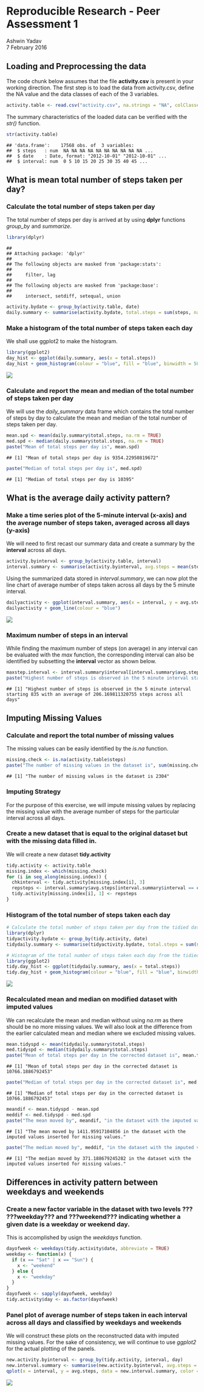 # Reproducible Research - Peer Assessment 1
Ashwin Yadav  
7 February 2016  

## Loading and Preprocessing the data

The code chunk below assumes that the file **activity.csv** is present in your working direction. The first step is to load the data from activity.csv, define the NA value and the data classes of each of the 3 variables.



```r
activity.table <- read.csv("activity.csv", na.strings = "NA", colClasses = c("numeric", "Date", "numeric"))
```
  

The summary characteristics of the loaded data can be verified with the *str()* function.


```r
str(activity.table)
```

```
## 'data.frame':	17568 obs. of  3 variables:
##  $ steps   : num  NA NA NA NA NA NA NA NA NA NA ...
##  $ date    : Date, format: "2012-10-01" "2012-10-01" ...
##  $ interval: num  0 5 10 15 20 25 30 35 40 45 ...
```
  
  
## What is mean total number of steps taken per day?
  
### Calculate the total number of steps taken per day
  
The total number of steps per day is arrived at by using **dplyr** functions *group_by* and *summarize*.


```r
library(dplyr)
```

```
## 
## Attaching package: 'dplyr'
## 
## The following objects are masked from 'package:stats':
## 
##     filter, lag
## 
## The following objects are masked from 'package:base':
## 
##     intersect, setdiff, setequal, union
```

```r
activity.bydate <- group_by(activity.table, date)
daily.summary <- summarise(activity.bydate, total.steps = sum(steps, na.rm = TRUE))
```
  
### Make a histogram of the total number of steps taken each day
  
We shall use ggplot2 to make the histogram. 
  

```r
library(ggplot2)
day_hist <- ggplot(daily.summary, aes(x = total.steps))
day_hist + geom_histogram(colour = "blue", fill = "blue", binwidth = 500) + xlab("Total Steps per Day") + ylab("Number of Days")
```

![](PA1_template_files/figure-html/steps_per_day_histogram-1.png) 
  
### Calculate and report the mean and median of the total number of steps taken per day
  
We will use the *daily_summary* data frame which contains the total number of steps by day to calculate the mean and median of the total number of steps taken per day.
  

```r
mean.spd <- mean(daily.summary$total.steps, na.rm = TRUE)
med.spd <- median(daily.summary$total.steps, na.rm = TRUE)
paste("Mean of total steps per day is", mean.spd)
```

```
## [1] "Mean of total steps per day is 9354.22950819672"
```

```r
paste("Median of total steps per day is", med.spd)
```

```
## [1] "Median of total steps per day is 10395"
```
  
  
## What is the average daily activity pattern?
  
### Make a time series plot of the 5-minute interval (x-axis) and the average number of steps taken, averaged across all days (y-axis)
  
We will need to first recast our summary data and create a summary by the **interval** across all days.


```r
activity.byinterval <- group_by(activity.table, interval)
interval.summary <- summarise(activity.byinterval, avg.steps = mean(steps, na.rm = TRUE))
```
  
Using the summarized data stored in *interval.summary*, we can now plot the line chart of average number of steps taken across all days by the 5 minute interval. 
  

```r
dailyactivity <- ggplot(interval.summary, aes(x = interval, y = avg.steps))
dailyactivity + geom_line(colour = "blue")
```

![](PA1_template_files/figure-html/plot_steps_per_interval-1.png) 
  
### Maximum number of steps in an interval
  
While finding the maximum number of steps (on average) in any interval can be evaluated with the *max* function, the corresponding interval can also be identified by subsetting the **interval** vector as shown below.


```r
maxstep.interval <- interval.summary$interval[interval.summary$avg.steps == max(interval.summary$avg.steps)]
paste("Highest number of steps is observed in the 5 minute interval starting", maxstep.interval, "with an average of", max(interval.summary$avg.steps), "steps across all days")
```

```
## [1] "Highest number of steps is observed in the 5 minute interval starting 835 with an average of 206.169811320755 steps across all days"
```
  
  
## Imputing Missing Values
  
### Calculate and report the total number of missing values
  
The missing values can be easily identified by the *is.na* function.


```r
missing.check <- is.na(activity.table$steps)
paste("The number of missing values in the dataset is", sum(missing.check))
```

```
## [1] "The number of missing values in the dataset is 2304"
```
  
### Imputing Strategy
  
For the purpose of this exercise, we will impute missing values by replacing the missing value with the average number of steps for the particular interval across all days. 
  
### Create a new dataset that is equal to the original dataset but with the missing data filled in.
  
We will create a new dataset **tidy.activity**
  

```r
tidy.activity <- activity.table
missing.index <- which(missing.check)
for (i in seq_along(missing.index)) {
  chkinterval <- tidy.activity[missing.index[i], 3]
  repsteps <- interval.summary$avg.steps[interval.summary$interval == chkinterval]
  tidy.activity[missing.index[i], 1] <- repsteps
}
```
  
### Histogram of the total number of steps taken each day
  

```r
# Calculate the total number of steps taken per day from the tidied dataset
library(dplyr)
tidyactivity.bydate <- group_by(tidy.activity, date)
tidydaily.summary <- summarise(tidyactivity.bydate, total.steps = sum(steps))

# Histogram of the total number of steps taken each day from the tidied dataset
library(ggplot2)
tidy.day_hist <- ggplot(tidydaily.summary, aes(x = total.steps))
tidy.day_hist + geom_histogram(colour = "blue", fill = "blue", binwidth = 500) + xlab("Total Steps per Day") + ylab("Number of Days")
```

![](PA1_template_files/figure-html/histogram_modfied_dataset-1.png) 
  
### Recalculated mean and median on modified dataset with imputed values
  
We can recalculate the mean and median without using *na.rm* as there should be no more missing values. We will also look at the difference from the earlier calculated mean and median where we excluded missing values. 


```r
mean.tidyspd <- mean(tidydaily.summary$total.steps)
med.tidyspd <- median(tidydaily.summary$total.steps)
paste("Mean of total steps per day in the corrected dataset is", mean.tidyspd)
```

```
## [1] "Mean of total steps per day in the corrected dataset is 10766.1886792453"
```

```r
paste("Median of total steps per day in the corrected dataset is", med.tidyspd)
```

```
## [1] "Median of total steps per day in the corrected dataset is 10766.1886792453"
```

```r
meandif <- mean.tidyspd - mean.spd
meddif <- med.tidyspd - med.spd
paste("The mean moved by", meandif, "in the dataset with the imputed values inserted for missing values.")
```

```
## [1] "The mean moved by 1411.95917104856 in the dataset with the imputed values inserted for missing values."
```

```r
paste("The median moved by", meddif, "in the dataset with the imputed values inserted for missing values.")
```

```
## [1] "The median moved by 371.188679245282 in the dataset with the imputed values inserted for missing values."
```
  
  
## Differences in activity pattern between weekdays and weekends
  
### Create a new factor variable in the dataset with two levels ??? ???weekday??? and ???weekend??? indicating whether a given date is a weekday or weekend day.
  
This is accomplished by usign the *weekdays* function. 


```r
dayofweek <- weekdays(tidy.activity$date, abbreviate = TRUE)
weekday <- function(x) {
  if (x == "Sat" | x == "Sun") {
    x <- "weekend"
  } else {
    x <- "weekday"
  }
}
dayofweek <- sapply(dayofweek, weekday)
tidy.activity$day <- as.factor(dayofweek)
```
  
### Panel plot of average number of steps taken in each interval across all days and classified by weekdays and weekends
  
We will construct these plots on the reconstructed data with imputed missing values. For the sake of consistency, we will continue to use *ggplot2* for the actual plotting of the panels.
  

```r
new.activity.byinterval <- group_by(tidy.activity, interval, day)
new.interval.summary <- summarise(new.activity.byinterval, avg.steps = mean(steps))
qplot(x = interval, y = avg.steps, data = new.interval.summary, color = I("blue"), facets = day ~., geom = "line", ylab = "Average Steps across all days")
```

![](PA1_template_files/figure-html/create_panel_plots-1.png) 





  
